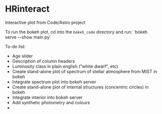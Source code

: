 # HRinteract
Interactive plot from Code/Astro project

To run the bokeh plot, cd into the `bokeh_code` directory and run: `bokeh serve --show main.py'


To-do list:
- Age slider
- Description of column headers
- Luminosity class in plain english ("white dwarf", etc)
- Create stand-alone plot of spectrum of stellar atmosphere from MIST in bokeh
- Integrate spectrum plot into bokeh server
- Create stand-alone plot of internal structures (concentric circles) in bokeh
- Integrate interior into bokeh server
- Add synthetic photometry and colours
- 

 
